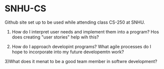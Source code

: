 # SNHU-CS
Github site set up to be used while attending class CS-250 at SNHU.

1) How do I interpret user needs and implement them into a program? Hos does creating "user stories" help wih this?

2) How do I approach developint programs? What agile processes do I hope to incorporate into my future developemtn work?

3)What does it menat to be a good team member in softwre development?

